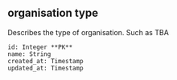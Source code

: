 ## organisation type

Describes the type of organisation.  Such as TBA

```
id: Integer **PK**
name: String
created_at: Timestamp
updated_at: Timestamp
```